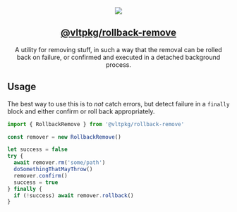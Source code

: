 <section align="center">
    <a href="https://www.vlt.sh">
        <img src="https://github.com/user-attachments/assets/a3c217d9-991c-4702-98f9-e14df13b03ec" />
        <h1 align="center">
            <strong>@vltpkg/rollback-remove</strong>
        </h1>
    </a>
</section>

<p align="center">
    A utility for removing stuff, in such a way that the removal can be rolled back on failure, or confirmed and executed in a
    detached background process.
</p>

## Usage

The best way to use this is to _not_ catch errors, but detect
failure in a `finally` block and either confirm or roll back
appropriately.

```js
import { RollbackRemove } from '@vltpkg/rollback-remove'

const remover = new RollbackRemove()

let success = false
try {
  await remover.rm('some/path')
  doSomethingThatMayThrow()
  remover.confirm()
  success = true
} finally {
  if (!success) await remover.rollback()
}
```
